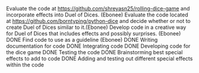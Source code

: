 Evaluate the code at https://github.com/shreyasn25/rolling-dice-game and incorporate effects into Duel of Dices. (Ebonee)
Evaluate the code located at https://github.com/borntyping/python-dice and decide whether or not to create Duel of Dices similar to it.(Ebonee)
Develop code in a creative way for Duel of Dices that includes effects and possibly surprises. (Ebonee)
DONE Find code to use as a guideline (Ebonee)
DONE Writing documentation for code
DONE Integrating code
DONE Developing code for the dice game
DONE Testing the code
DONE Brainstorming best special effects to add to code 
DONE Adding and testing out different special effects within the code
